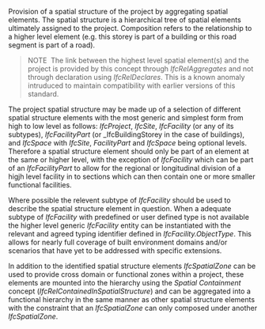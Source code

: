 Provision of a spatial structure of the project by aggregating spatial elements. The spatial structure is a hierarchical tree of spatial elements ultimately assigned to the project. Composition refers to the relationship to a higher level element (e.g. this storey is part of a building or this road segment is part of a road).

> NOTE&nbsp; The link between the highest level spatial element(s) and the project is provided by this concept through _IfcRelAggregates_ and not through declaration using _IfcRelDeclares_. This is a known anomaly intruduced to maintain compatibility with earlier versions of this standard.

The project spatial structure may be made up of a selection of different spatial structure elements with the most generic and simplest form from high to low level as follows: _IfcProject_, _IfcSite_, _IfcFacility_ (or any of its subtypes), _IfcFacilityPart_ (or _IfcBuildingStorey in the case of buildings), and _IfcSpace_ with _IfcSite_, _FacilityPart_ and _IfcSpace_ being optional levels. Therefore a spatial structure element should only be part of an element at the same or higher level, with the exception of _IfcFacility_ which can be part of an _IfcFacilityPart_ to allow for the regional or longitudinal division of a higjh level facility in to sections which can then contain one or more smaller functional facilities.

Where possible the relevent subtype of _IfcFacility_ should be used to describe the spatial structure element in question. When a adequate subtype of _IfcFacility_ with predefined or user defined type is not available the higher level generic _IfcFacility_ entity can be instantiated with the relevant and agreed typing identifier defined in _IfcFacility.ObjectType_. This allows for nearly full coverage of built environment domains and/or scenarios that have yet to be addressed with specific extensions.

In addition to the identified spatial structure elements _IfcSpatialZone_ can be used to provide cross domain or functional zones within a project, these elements are mounted into the hierarchy using the _Spatial Containment_ concept (_IfcRelContainedInSpatialStructure_) and can be aggregated into a functional hierarchy in the same manner as other spatial structure elements with the constraint that an _IfcSpatialZone_ can only composed under another _IfcSpatialZone_.
